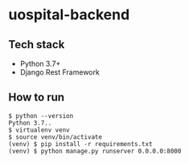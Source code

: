 # uospital-backend

## Tech stack

* Python 3.7+
* Django Rest Framework

## How to run

```console
$ python --version
Python 3.7..
$ virtualenv venv
$ source venv/bin/activate
(venv) $ pip install -r requirements.txt
(venv) $ python manage.py runserver 0.0.0.0:8000
```
